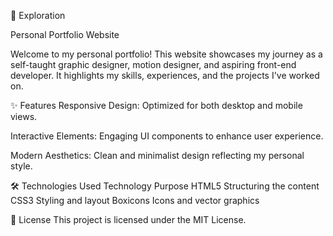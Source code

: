 🚀 Exploration

Personal Portfolio Website

Welcome to my personal portfolio! This website showcases my journey as a self-taught graphic designer, motion designer, and aspiring front-end developer. It highlights my skills, experiences, and the projects I've worked on.

✨ Features
Responsive Design: Optimized for both desktop and mobile views.

Interactive Elements: Engaging UI components to enhance user experience.

Modern Aesthetics: Clean and minimalist design reflecting my personal style.

🛠️ Technologies Used
Technology Purpose
HTML5 Structuring the content
CSS3 Styling and layout
Boxicons Icons and vector graphics

📄 License
This project is licensed under the MIT License.
